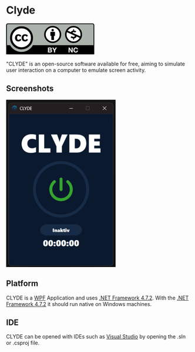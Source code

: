 Clyde
=====

![License](.github/images/by-nc.svg)

"CLYDE" is an open-source software available for free, aiming to simulate user interaction on a computer to emulate screen activity.

## Screenshots

![Main Windows](.github/images/Clyde_Application.png)

## Platform

CLYDE is a [WPF](https://en.wikipedia.org/wiki/Windows_Presentation_Foundation) Application and uses [.NET Framework 4.7.2](https://dotnet.microsoft.com/en-us/download/dotnet-framework/net472). With the [.NET Framework 4.7.2](https://dotnet.microsoft.com/en-us/download/dotnet-framework/net472) it should run native on Windows machines.

## IDE

CLYDE can be opened with IDEs such as [Visual Studio](https://visualstudio.microsoft.com/downloads/) by opening the .sln or .csproj file.